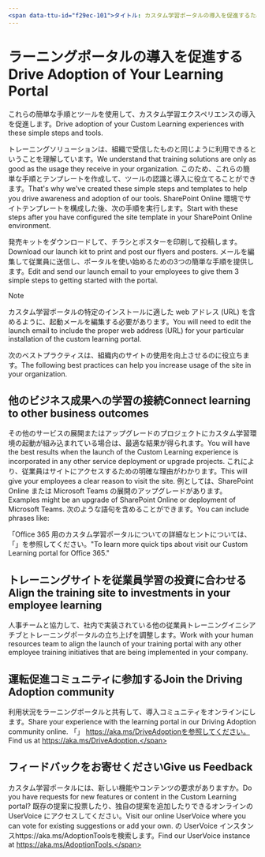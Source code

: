 ```yaml
---
<span data-ttu-id="f29ec-101">タイトル: カスタム学習ポータルの導入を促進するための手順: カスタム学習ポータルの作成者の採用を促進するための手順: {karuanag} # karuanag ミリ秒: {} # 02/09/20 (日付: {@date} #19ミリ秒トピック: 取得開始 # 方法</span><span class="sxs-lookup"><span data-stu-id="f29ec-101">title:                     # Driving Adoption of the Custom Learning Portal description:               # Steps for driving adoption of the Custom Learning portal author: {github-id}        # karuanag ms.author: {ms-alias}      # karuanag ms.date: {@date}           # 02/09/2019 ms.topic: getting-started  # how-to</span></span>
---
```


# <a name="drive-adoption-of-your-learning-portal"></a><span data-ttu-id="f29ec-102">ラーニングポータルの導入を促進する</span><span class="sxs-lookup"><span data-stu-id="f29ec-102">Drive Adoption of Your Learning Portal</span></span>

<span data-ttu-id="f29ec-103">これらの簡単な手順とツールを使用して、カスタム学習エクスペリエンスの導入を促進します。</span><span class="sxs-lookup"><span data-stu-id="f29ec-103">Drive adoption of your Custom Learning experiences with these simple steps and tools.</span></span> 

<span data-ttu-id="f29ec-104">トレーニングソリューションは、組織で受信したものと同じように利用できるということを理解しています。</span><span class="sxs-lookup"><span data-stu-id="f29ec-104">We understand that training solutions are only as good as the usage they receive in your organization.</span></span>  <span data-ttu-id="f29ec-105">このため、これらの簡単な手順とテンプレートを作成して、ツールの認識と導入に役立てることができます。</span><span class="sxs-lookup"><span data-stu-id="f29ec-105">That's why we've created these simple steps and templates to help you drive awareness and adoption of our tools.</span></span> <span data-ttu-id="f29ec-106">SharePoint Online 環境でサイトテンプレートを構成した後、次の手順を実行します。</span><span class="sxs-lookup"><span data-stu-id="f29ec-106">Start with these steps after you have configured the site template in your SharePoint Online environment.</span></span>

<span data-ttu-id="f29ec-107">発売キットをダウンロードして、チラシとポスターを印刷して投稿します。</span><span class="sxs-lookup"><span data-stu-id="f29ec-107">Download our launch kit to print and post our flyers and posters.</span></span>  <span data-ttu-id="f29ec-108">メールを編集して従業員に送信し、ポータルを使い始めるための3つの簡単な手順を提供します。</span><span class="sxs-lookup"><span data-stu-id="f29ec-108">Edit and send our launch email to your employees to give them 3 simple steps to getting started with the portal.</span></span>  

> [!NOTE]
> <span data-ttu-id="f29ec-109">カスタム学習ポータルの特定のインストールに適した web アドレス (URL) を含めるように、起動メールを編集する必要があります。</span><span class="sxs-lookup"><span data-stu-id="f29ec-109">You will need to edit the launch email to include the proper web address (URL) for your particular installation of the custom learning portal.</span></span>

<span data-ttu-id="f29ec-110">次のベストプラクティスは、組織内のサイトの使用を向上させるのに役立ちます。</span><span class="sxs-lookup"><span data-stu-id="f29ec-110">The following best practices can help you increase usage of the site in your organization.</span></span>  

## <a name="connect-learning-to-other-business-outcomes"></a><span data-ttu-id="f29ec-111">他のビジネス成果への学習の接続</span><span class="sxs-lookup"><span data-stu-id="f29ec-111">Connect learning to other business outcomes</span></span>

<span data-ttu-id="f29ec-112">その他のサービスの展開またはアップグレードのプロジェクトにカスタム学習環境の起動が組み込まれている場合は、最適な結果が得られます。</span><span class="sxs-lookup"><span data-stu-id="f29ec-112">You will have the best results when the launch of the Custom Learning experience is incorporated in any other service deployment or upgrade projects.</span></span>  <span data-ttu-id="f29ec-113">これにより、従業員はサイトにアクセスするための明確な理由がわかります。</span><span class="sxs-lookup"><span data-stu-id="f29ec-113">This will give your employees a clear reason to visit the site.</span></span>  <span data-ttu-id="f29ec-114">例としては、SharePoint Online または Microsoft Teams の展開のアップグレードがあります。</span><span class="sxs-lookup"><span data-stu-id="f29ec-114">Examples might be an upgrade of SharePoint Online or deployment of Microsoft Teams.</span></span>  <span data-ttu-id="f29ec-115">次のような語句を含めることができます。</span><span class="sxs-lookup"><span data-stu-id="f29ec-115">You can include phrases like:</span></span>

<span data-ttu-id="f29ec-116">「Office 365 用のカスタム学習<Insert service name here>ポータルについての詳細なヒントについては、「」を参照してください。</span><span class="sxs-lookup"><span data-stu-id="f29ec-116">"To learn more quick tips about <Insert service name here> visit our Custom Learning portal for Office 365."</span></span> 

## <a name="align-the-training-site-to-investments-in-your-employee-learning"></a><span data-ttu-id="f29ec-117">トレーニングサイトを従業員学習の投資に合わせる</span><span class="sxs-lookup"><span data-stu-id="f29ec-117">Align the training site to investments in your employee learning</span></span> 

<span data-ttu-id="f29ec-118">人事チームと協力して、社内で実装されている他の従業員トレーニングイニシアチブとトレーニングポータルの立ち上げを調整します。</span><span class="sxs-lookup"><span data-stu-id="f29ec-118">Work with your human resources team to align the launch of your training portal with any other employee training initiatives that are being implemented in your company.</span></span> 

## <a name="join-the-driving-adoption-community"></a><span data-ttu-id="f29ec-119">運転促進コミュニティに参加する</span><span class="sxs-lookup"><span data-stu-id="f29ec-119">Join the Driving Adoption community</span></span>

<span data-ttu-id="f29ec-120">利用状況をラーニングポータルと共有して、導入コミュニティをオンラインにします。</span><span class="sxs-lookup"><span data-stu-id="f29ec-120">Share your experience with the learning portal in our Driving Adoption community online.</span></span>  <span data-ttu-id="f29ec-121">「」 https://aka.ms/DriveAdoptionを参照してください。</span><span class="sxs-lookup"><span data-stu-id="f29ec-121">Find us at https://aka.ms/DriveAdoption.</span></span>

## <a name="give-us-feedback"></a><span data-ttu-id="f29ec-122">フィードバックをお寄せください</span><span class="sxs-lookup"><span data-stu-id="f29ec-122">Give us Feedback</span></span>

<span data-ttu-id="f29ec-123">カスタム学習ポータルには、新しい機能やコンテンツの要求がありますか。</span><span class="sxs-lookup"><span data-stu-id="f29ec-123">Do you have requests for new features or content in the Custom Learning portal?</span></span>  <span data-ttu-id="f29ec-124">既存の提案に投票したり、独自の提案を追加したりできるオンラインの UserVoice にアクセスしてください。</span><span class="sxs-lookup"><span data-stu-id="f29ec-124">Visit our online UserVoice where you can vote for existing suggestions or add your own.</span></span>  <span data-ttu-id="f29ec-125">の UserVoice インスタンスhttps://aka.ms/AdoptionToolsを検索します。</span><span class="sxs-lookup"><span data-stu-id="f29ec-125">Find our UserVoice instance at https://aka.ms/AdoptionTools.</span></span>
